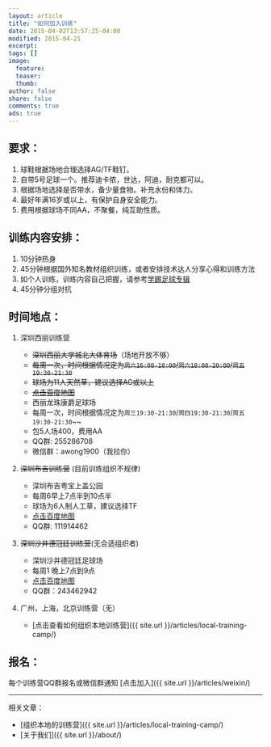 ```yaml
---
layout: article
title: "如何加入训练"
date: 2015-04-02T13:57:25-04:00
modified: 2015-04-21
excerpt:
tags: []
image:
  feature:
  teaser:
  thumb:
author: false
share: false
comments: true
ads: true
---
```


## 要求：

1. 球鞋根据场地合理选择AG/TF鞋钉。
2. 自带5号足球一个。推荐迪卡侬，世达，阿迪，耐克都可以。
3. 根据场地选择是否带水，备少量食物。补充水份和体力。
4. 最好年满16岁或以上，有保护自身安全能力。
5. 费用根据球场不同AA，不聚餐，纯互助性质。

## 训练内容安排：

1. 10分钟热身
2. 45分钟根据国外知名教材组织训练，或者安排技术达人分享心得和训练方法
3. 如个人训练，训练内容自己把握，请参考[学踢足球专辑](http://www.youku.com/playlist_show/id_22605871.html?sf=10201)
4. 45分钟分组对抗

## 时间地点：

1. 深圳西丽训练营
	* ~~深圳西丽大学城北大体育场~~（场地开放不够）
	* ~~每周一次，时间根据情况定为`周六16:00-18:00`/`周六18:00-20:00`/`周五19:30-21:30`~~
	* ~~球场为11人天然草，建议选择AG或以上~~
	* ~~[点击百度地图](http://j.map.baidu.com/1h1mH)~~
	* 西丽龙珠康爵足球场 
	* 每周一次，时间根据情况定为`周三19:30-21:30`/`周四19:30-21:30`/`周五19:30-21:30`~~
	* 包5人场400，费用AA
    * QQ群: 255286708
    * 微信群：awong1900（我拉你）

2. ~~深圳布吉训练营~~ (目前训练组织不规律)
	* 深圳布吉粤宝上盖公园
	* 每周6早上7点半到10点半
	* 球场为6人制人工草，建议选择TF
	* [点击百度地图](http://j.map.baidu.com/rSK0H)
    * QQ群: 111914462

3. ~~深圳沙井德冠廷训练营~~(无合适组织者)
	* 深圳沙井德冠廷足球场
	* 每周1 晚上7点到9点
    * [点击百度地图](http://j.map.baidu.com/TOzF9)
	* QQ群：243462942

3. 广州，上海，北京训练营（无）
	* [点击查看如何组织本地训练营]({{ site.url }}/articles/local-training-camp/)

## 报名：
每个训练营QQ群报名或微信群通知
[点击加入]({{ site.url }}/articles/weixin/)

----------------------
相关文章：

* [组织本地的训练营]({{ site.url }}/articles/local-training-camp/)
* [关于我们]({{ site.url }}/about/)
